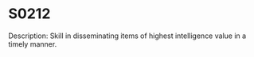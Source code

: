 # S0212
Description: Skill in disseminating items of highest intelligence value in a timely manner.
